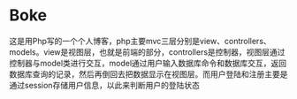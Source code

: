 # Boke
这是用Php写的一个个人博客，php主要mvc三层分别是view、controllers、models。view是视图层，也就是前端的部分，controllers是控制器，视图层通过控制器与model类进行交互，model通过用户输入数据库命令和数据库交互，返回数据库查询的记录，然后再倒回去把数据显示在视图层。而用户登陆和注册主要是通过session存储用户信息，以此来判断用户的登陆状态
